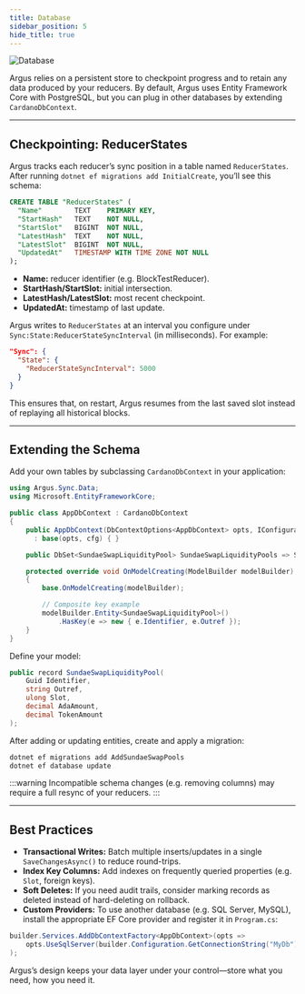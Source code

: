 ```yaml
---
title: Database
sidebar_position: 5
hide_title: true
---
```


![Database](/img/docs/argus/core-concepts/database.webp)

Argus relies on a persistent store to checkpoint progress and to retain any data produced by your reducers. By default, Argus uses Entity Framework Core with PostgreSQL, but you can plug in other databases by extending `CardanoDbContext`.

---

## Checkpointing: ReducerStates

Argus tracks each reducer’s sync position in a table named `ReducerStates`. After running `dotnet ef migrations add InitialCreate`, you’ll see this schema:

```sql
CREATE TABLE "ReducerStates" (
  "Name"        TEXT    PRIMARY KEY,
  "StartHash"   TEXT    NOT NULL,
  "StartSlot"   BIGINT  NOT NULL,
  "LatestHash"  TEXT    NOT NULL,
  "LatestSlot"  BIGINT  NOT NULL,
  "UpdatedAt"   TIMESTAMP WITH TIME ZONE NOT NULL
);
```

- **Name:** reducer identifier (e.g. BlockTestReducer).
- **StartHash/StartSlot:** initial intersection.
- **LatestHash/LatestSlot:** most recent checkpoint.
- **UpdatedAt:** timestamp of last update.

Argus writes to `ReducerStates` at an interval you configure under `Sync:State:ReducerStateSyncInterval` (in milliseconds). For example:

```json
"Sync": {
  "State": {
    "ReducerStateSyncInterval": 5000
  }
}
```

This ensures that, on restart, Argus resumes from the last saved slot instead of replaying all historical blocks.

---

## Extending the Schema

Add your own tables by subclassing `CardanoDbContext` in your application:

```csharp
using Argus.Sync.Data;
using Microsoft.EntityFrameworkCore;

public class AppDbContext : CardanoDbContext
{
    public AppDbContext(DbContextOptions<AppDbContext> opts, IConfiguration cfg)
      : base(opts, cfg) { }

    public DbSet<SundaeSwapLiquidityPool> SundaeSwapLiquidityPools => Set<SundaeSwapLiquidityPool>();

    protected override void OnModelCreating(ModelBuilder modelBuilder)
    {
        base.OnModelCreating(modelBuilder);

        // Composite key example
        modelBuilder.Entity<SundaeSwapLiquidityPool>()
            .HasKey(e => new { e.Identifier, e.Outref });
    }
}
```

Define your model:

```csharp
public record SundaeSwapLiquidityPool(
    Guid Identifier,
    string Outref,
    ulong Slot,
    decimal AdaAmount,
    decimal TokenAmount
);
```

After adding or updating entities, create and apply a migration:

```csharp
dotnet ef migrations add AddSundaeSwapPools
dotnet ef database update
```

:::warning
Incompatible schema changes (e.g. removing columns) may require a full resync of your reducers.
:::

---

## Best Practices

- **Transactional Writes:** Batch multiple inserts/updates in a single `SaveChangesAsync()` to reduce round-trips.
- **Index Key Columns:** Add indexes on frequently queried properties (e.g. `Slot`, foreign keys).
- **Soft Deletes:** If you need audit trails, consider marking records as deleted instead of hard-deleting on rollback.
- **Custom Providers:** To use another database (e.g. SQL Server, MySQL), install the appropriate EF Core provider and register it in `Program.cs`:

```csharp
builder.Services.AddDbContextFactory<AppDbContext>(opts =>
    opts.UseSqlServer(builder.Configuration.GetConnectionString("MyDb"))
);
```

Argus’s design keeps your data layer under your control—store what you need, how you need it.
